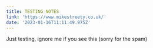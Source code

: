 ```yaml
---
title: TESTING NOTES
link: 'https://www.mikestreety.co.uk/'
date: '2023-01-16T11:11:49.975Z'
---
```


Just testing, ignore me if you see this (sorry for the spam)
